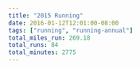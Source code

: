```yaml
---
title: "2015 Running"
date: 2016-01-12T12:01:00-08:00
tags: ["running", "running-annual"]
total_miles_run: 269.18
total_runs: 84
total_minutes: 2775
---
```


<!--more-->

